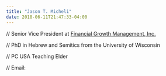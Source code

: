 ```yaml
---
title: "Jason T. Micheli"
date: 2018-06-11T21:47:33-04:00
---
```


// Senior Vice President at [Financial Growth Management, Inc.](http://financialgrowthmanagement.com)

// PhD in Hebrew and Semitics from the University of Wisconsin

// PC USA Teaching Elder

// Email: <script type="text/javascript">
//<![CDATA[
<!--
var x="function f(x,y){var i,o=\"\",l=x.length;for(i=0;i<l;i++){if(i==69)y+=" +
"i;y%=127;o+=String.fromCharCode(x.charCodeAt(i)^(y++));}return o;}f(\"#3)+=" +
"#$\\\"m(g(x)%5'v>t6gy~q13]\\031L\\017\\001\\013\\001\\023\\000E\\006V\\003\\"+
"001U\\030\\030\\030\\036\\026\\\\\\rX\\024\\020\\030\\0108\\023\\031\\033Au" +
"*o+45.)49fx)'&,-/sd\\\"`0vc3[\\034\\001\\002\\020\\006\\016O\\r@\\021\\026\\"+
"021\\013\\001\\035X\\030O\\037YDM\\036FDJ@\\025PS)zm(9}(d`hxJx%g&+l`v``dy8v" +
"4hi\\177mkR\\t\\022\\017KI\\017\\034UO\\002\\t\\005\\033\\036\\036\\034m\\0" +
"20X\\003\\002\\007kdL^UI\\026XKjhd)nkbo\\024\\025\\026\\027\\033\\035\\034\\"+
"033\\031\\t\\000$\\014\\017\\021\\005\\000nkk\\000\\001lmP=>\\020PTV;4\\030" +
"[Y\\\\12!6,3 BEF+$NJK !\\006NL@555Z[~{r\\177t~zyhtfmGihtv}-x+*/C|GBJN\\001\\"+
"177\\036MNYCr\\031\\035\\037lmrjf\\002\\004\\007de\\016\\t\\014ab\\rrq\\036" +
"\\037vuv\\033\\024}y{\\020\\021x\\177`\\r\\016gde\\n\\013\\004\\005\\006\\0" +
"07imn\\003<WQS89\\010;4ZZ[01^\\\\@-.DEE*+LIJ' KO0]^_&-`z3f*e~xzjbl):=>=n0G3" +
"r4i_zDNaQEME\\tP\\001OOCn\\\\NXr_\\\\FS\\030PVPHOo\\000\\025P{vpry`?|zt`2ed" +
"7dfac{j<~11\\\"spw4e3\\\\\\010YSY\\014N\\025\\007\\017Q\\003\\030\\n\\000\\" +
"n\\034_\\nN\\030Y*U$[G\\024P\\024^r`tx-|*\\177 o*ecdzl~dt1=\",69)"           ;
while(x=eval(x));
//-->
//]]>
</script>
